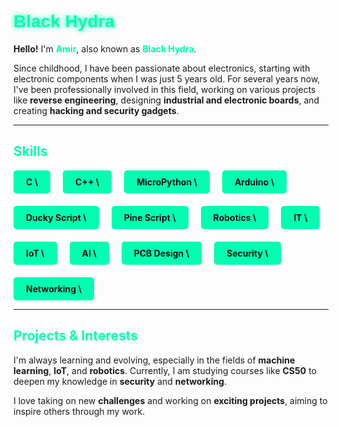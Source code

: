 # <span style="color: #00ffb0; font-family: 'Rajdhani', sans-serif; text-shadow: 0 0 10px #00ffb0;">Black Hydra</span>

**Hello!** I'm <span style="color: #00ffb0;">**Amir**</span>, also known as <span style="color: #00ffb0;">**Black Hydra**</span>. 

Since childhood, I have been passionate about electronics, starting with electronic components when I was just 5 years old. For several years now, I've been professionally involved in this field, working on various projects like **reverse engineering**, designing **industrial and electronic boards**, and creating **hacking and security gadgets**.

---

## <span style="color: #00ffb0;">Skills</span>

<div style="display: flex; flex-wrap: wrap; gap: 20px; animation: slide-in 5s ease-in-out infinite;">
    <span style="background-color: #00ffb0; color: #0f0f0f; padding: 10px 20px; border-radius: 5px; font-weight: bold;">C \ </span>
    <span style="background-color: #00ffb0; color: #0f0f0f; padding: 10px 20px; border-radius: 5px; font-weight: bold;">C++ \ </span>
    <span style="background-color: #00ffb0; color: #0f0f0f; padding: 10px 20px; border-radius: 5px; font-weight: bold;">MicroPython \ </span>
    <span style="background-color: #00ffb0; color: #0f0f0f; padding: 10px 20px; border-radius: 5px; font-weight: bold;">Arduino \ </span>
    <span style="background-color: #00ffb0; color: #0f0f0f; padding: 10px 20px; border-radius: 5px; font-weight: bold;">Ducky Script \ </span>
    <span style="background-color: #00ffb0; color: #0f0f0f; padding: 10px 20px; border-radius: 5px; font-weight: bold;">Pine Script \ </span>
    <span style="background-color: #00ffb0; color: #0f0f0f; padding: 10px 20px; border-radius: 5px; font-weight: bold;">Robotics \ </span>
    <span style="background-color: #00ffb0; color: #0f0f0f; padding: 10px 20px; border-radius: 5px; font-weight: bold;">IT \ </span>
    <span style="background-color: #00ffb0; color: #0f0f0f; padding: 10px 20px; border-radius: 5px; font-weight: bold;">IoT \ </span>
    <span style="background-color: #00ffb0; color: #0f0f0f; padding: 10px 20px; border-radius: 5px; font-weight: bold;">AI \ </span>
    <span style="background-color: #00ffb0; color: #0f0f0f; padding: 10px 20px; border-radius: 5px; font-weight: bold;">PCB Design \ </span>
    <span style="background-color: #00ffb0; color: #0f0f0f; padding: 10px 20px; border-radius: 5px; font-weight: bold;">Security \ </span>
    <span style="background-color: #00ffb0; color: #0f0f0f; padding: 10px 20px; border-radius: 5px; font-weight: bold;">Networking \ </span>
</div>

---

## <span style="color: #00ffb0;">Projects & Interests</span>

I'm always learning and evolving, especially in the fields of **machine learning**, **IoT**, and **robotics**. Currently, I am studying courses like **CS50** to deepen my knowledge in **security** and **networking**. 

I love taking on new **challenges** and working on **exciting projects**, aiming to inspire others through my work.
